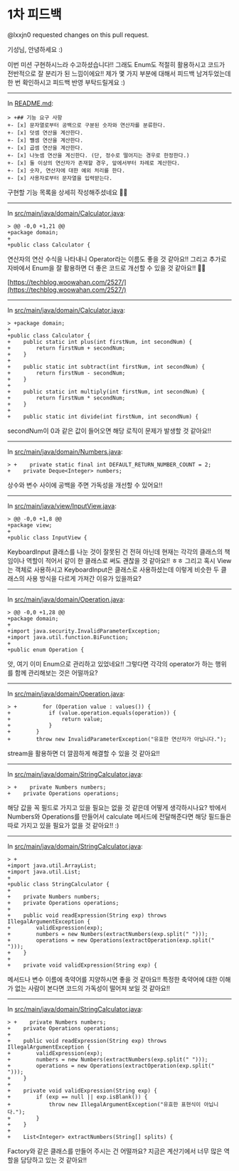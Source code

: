 # 1차 피드백

@lxxjn0 requested changes on this pull request.

기성님, 안녕하세요 :)

이번 미션 구현하시느라 수고하셨습니다!! 그래도 Enum도 적절히 활용하시고 코드가 전반적으로 잘 분리가 된 느낌이에요!! 제가 몇 가지 부분에 대해서 피드백 남겨두었는데 한 번 확인하시고 피드백 반영 부탁드릴게요 :)

***

In [README.md](https://github.com/next-step/java-lotto/pull/2998#discussion\_r1179874043):

```
> +## 기능 요구 사항
+- [x] 문자열로부터 공백으로 구분된 숫자와 연산자를 분류한다.    
+- [x] 덧셈 연산을 계산한다.  
+- [x] 뺄셈 연산을 계산한다.  
+- [x] 곱셈 연산을 계산한다.  
+- [x] 나눗셈 연산을 계신한다. (단, 정수로 떨어지는 경우로 한정한다.)   
+- [x] 둘 이상의 연산자가 존재할 경우, 앞에서부터 차례로 계산한다.  
+- [x] 숫자, 연산자에 대한 예외 처리를 한다.  
+- [x] 사용자로부터 문자열을 입력받는다.  
```

구현할 기능 목록을 상세히 작성해주셨네요 👍🏼

***

In [src/main/java/domain/Calculator.java](https://github.com/next-step/java-lotto/pull/2998#discussion\_r1179877070):

```
> @@ -0,0 +1,21 @@
+package domain;
+
+public class Calculator {
```

연산자의 연산 수식을 나타내니 Operator라는 이름도 좋을 것 같아요!! 그리고 추가로 자바에서 Enum을 잘 활용하면 더 좋은 코드로 개선할 수 있을 것 같아요!! 👍🏼

[https://techblog.woowahan.com/2527/](https://techblog.woowahan.com/2527/)

***

In [src/main/java/domain/Calculator.java](https://github.com/next-step/java-lotto/pull/2998#discussion\_r1179877599):

```
> +package domain;
+
+public class Calculator {
+    public static int plus(int firstNum, int secondNum) {
+        return firstNum + secondNum;
+    }
+
+    public static int subtract(int firstNum, int secondNum) {
+        return firstNum - secondNum;
+    }
+
+    public static int multiply(int firstNum, int secondNum) {
+        return firstNum * secondNum;
+    }
+
+    public static int divide(int firstNum, int secondNum) {
```

secondNum이 0과 같은 값이 들어오면 해당 로직이 문제가 발생할 것 같아요!!

***

In [src/main/java/domain/Numbers.java](https://github.com/next-step/java-lotto/pull/2998#discussion\_r1179877764):

```
> +    private static final int DEFAULT_RETURN_NUMBER_COUNT = 2;
+    private Deque<Integer> numbers;
```

상수와 변수 사이에 공백을 주면 가독성을 개선할 수 있어요!!

***

In [src/main/java/view/InputView.java](https://github.com/next-step/java-lotto/pull/2998#discussion\_r1179889762):

```
> @@ -0,0 +1,8 @@
+package view;
+
+public class InputView {
```

KeyboardInput 클래스를 나눈 것이 잘못된 건 전혀 아닌데 현재는 각각의 클래스의 책임이나 역할이 적어서 같이 한 클래스로 써도 괜찮을 것 같아요!! ㅎㅎ 그리고 혹시 View는 객체로 사용하시고 KeyboardInput은 클래스로 사용하셨는데 이렇게 비슷한 두 클래스의 사용 방식을 다르게 가져간 이유가 있을까요?

***

In [src/main/java/domain/Operation.java](https://github.com/next-step/java-lotto/pull/2998#discussion\_r1179890024):

```
> @@ -0,0 +1,28 @@
+package domain;
+
+import java.security.InvalidParameterException;
+import java.util.function.BiFunction;
+
+public enum Operation {
```

앗, 여기 이미 Enum으로 관리하고 있었네요!! 그렇다면 각각의 operator가 하는 행위를 함께 관리해보는 것은 어떨까요?

***

In [src/main/java/domain/Operation.java](https://github.com/next-step/java-lotto/pull/2998#discussion\_r1179890122):

```
> +        for (Operation value : values()) {
+            if (value.operation.equals(operation)) {
+                return value;
+            }
+        }
+        throw new InvalidParameterException("유효한 연산자가 아닙니다.");
```

stream을 활용하면 더 깔끔하게 해결할 수 있을 것 같아요!!

***

In [src/main/java/domain/StringCalculator.java](https://github.com/next-step/java-lotto/pull/2998#discussion\_r1179890567):

```
> +    private Numbers numbers;
+    private Operations operations;
```

해당 값을 꼭 필드로 가지고 있을 필요는 없을 것 같은데 어떻게 생각하시나요? 밖에서 Numbers와 Operations를 만들어서 calculate 메서드에 전달해준다면 해당 필드들은 따로 가지고 있을 필요가 없을 것 같아요!! :)

***

In [src/main/java/domain/StringCalculator.java](https://github.com/next-step/java-lotto/pull/2998#discussion\_r1179891013):

```
> +
+import java.util.ArrayList;
+import java.util.List;
+
+public class StringCalculator {
+
+    private Numbers numbers;
+    private Operations operations;
+
+    public void readExpression(String exp) throws IllegalArgumentException {
+        validExpression(exp);
+        numbers = new Numbers(extractNumbers(exp.split(" ")));
+        operations = new Operations(extractOperation(exp.split(" ")));
+    }
+
+    private void validExpression(String exp) {
```

메서드나 변수 이름에 축약어를 지양하시면 좋을 것 같아요!! 특정한 축약어에 대한 이해가 없는 사람이 본다면 코드의 가독성이 떨어져 보일 것 같아요!!

***

In [src/main/java/domain/StringCalculator.java](https://github.com/next-step/java-lotto/pull/2998#discussion\_r1179892249):

```
> +    private Numbers numbers;
+    private Operations operations;
+
+    public void readExpression(String exp) throws IllegalArgumentException {
+        validExpression(exp);
+        numbers = new Numbers(extractNumbers(exp.split(" ")));
+        operations = new Operations(extractOperation(exp.split(" ")));
+    }
+
+    private void validExpression(String exp) {
+        if (exp == null || exp.isBlank()) {
+            throw new IllegalArgumentException("유효한 표현식이 아닙니다.");
+        }
+    }
+
+    List<Integer> extractNumbers(String[] splits) {
```

Factory와 같은 클래스를 만들어 주시는 건 어떨까요? 지금은 계산기에서 너무 많은 역할을 담당하고 있는 것 같아요!!

